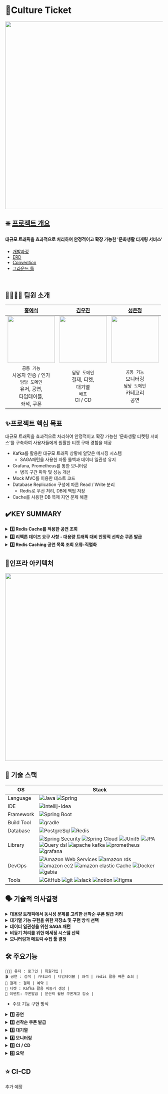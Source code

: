 # 🎫Culture Ticket
<img src="https://github.com/user-attachments/assets/99280765-13cd-463c-b60e-f60ec33a9d32" width=600; width=500 />
<br>

## ❇️ [프로젝트 개요](https://github.com/Sparta-Triple/CultureTicket/wiki)
#### 대규모 트래픽을 효과적으로 처리하여 안정적이고 확장 가능한 '문화생활 티케팅 서비스'
- [개발과정](https://github.com/Sparta-Triple/CultureTicket/wiki/%EA%B0%9C%EB%B0%9C%EA%B3%BC%EC%A0%95)
- [ERD](https://github.com/user-attachments/assets/3ed7a77c-ba7e-4ec0-99f8-1a4837895466)
- [Convention](https://github.com/Sparta-Triple/CultureTicket/wiki/Convention)
- [그라운드 룰](https://github.com/Sparta-Triple/CultureTicket/wiki/GroundRule)

</br>

## 👨‍👩‍👧‍👦 팀원 소개
| <div align="center">[홍예석](https://github.com/yshong1998)</div>                                                                    | <div align="center">[김우진](https://github.com/kwj0605)</div>                                                                       | <div align="center">[성은정](github.com/SEJ123)</div>                      | 
|:----------------------------------------------------------------------------------------------------------------------------------|:----------------------------------------------------------------------------------------------------------------------------------| :---------------------------------------------------------------------------- | 
| <div align="center"><img src="https://github.com/user-attachments/assets/e4bb1ea5-ac3a-464d-aacc-c28159a61b31" width=150 /></div> | <div align="center"><img src="https://github.com/user-attachments/assets/2550cf81-f2db-4f4d-9243-9a91c66ca8f7" width=150 /></div> | <div align="center"><img src="https://github.com/user-attachments/assets/c7f702fe-95ff-4a4e-8f6a-2b751f63a12d" width=150 /></div> 
| <div align="center"> `공통 기능` <br>사용자 인증 / 인가<br/>`담당 도메인`<br> 유저, 공연, <br> 타임테이블, <br> 좌석, 쿠폰 <br></div>                          | <div align="center"> `담당 도메인` <br> 결제, 티켓, <br> 대기열 <br/>`배포`<br> CI / CD</div>                                                                                    | <div align="center"> `공통 기능` <br> 모니터링 <br/>`담당 도메인`<br>카테고리 <br> 공연</div>                     | 

  
## ✨프로젝트 핵심 목표
대규모 트래픽을 효과적으로 처리하여 안정적이고 확장 가능한 '문화생활 티켓팅 서비스'를 구축하여 사용자들에게 원활한 티켓 구매 경험을 제공

- Kafka를 활용한 대규모 트래픽 상황에 알맞은 메시징 시스템
  - SAGA패턴을 사용한 자동 롤백과 데이터 일관성 유지
- Grafana, Prometheus를 통한 모니터링
  - 병목 구간 파악 및 성능 개선 
- Mock MVC를 이용한 테스트 코드
- Database Replication 구성에 따른 Read / Write 분리
    - Redis로 우선 처리, DB에 백업 저장
- Cache를 사용한 DB 복제 지연 문제 해결





## ✔️KEY SUMMARY
<details>
  <summary><strong> 1️⃣ Redis Cache를 적용한 공연 조회</strong></summary>
    <div markdown="1"> 

#### 문제점

티켓팅 서비스는 사용자들이 공연 정보를 자주 조회하기 때문에 DB는 계속해서 쿼리를 처리해야 하기 때문에 성능 저하 및 과부하가 올 수 있다.

DB 조회 시, 평균 응답 속도가 847ms로 나타났다.

  <img src="https://github.com/user-attachments/assets/a0b7d577-e099-45ea-ac59-b6bba6f7ef18"/>

#### 해결 방법

Redis Cache를 사용하면, DB 부하를 줄이고 성능을 크게 향상 시킬 수 있다.<br>
-> 캐시 시스템은 빠른 응답 속도와 트래픽 처리 효율성을 제공하며, 대규모 트래픽을 처리하는 데 효율적

Redis Cache 조회 시, 평균 응답 속도가 6ms로 나타났다.

  <img src="https://github.com/user-attachments/assets/5f10fbcc-5584-4fee-9947-6523badf393d"/>
  <br>

#### 정리
> Redis 조회 시 평균 6ms 응답 속도가 나왔다.
> - 빠른 응답 속도 제공 <br>
    DB 조회 시 평균 847ms에서 Redis를 사용한 후 6ms로 응답 속도가 약 141배 빨라졌다. 이로 인해 사용자들이 공연 정보를 더 빠르게 조회할 수 있게 되었다.
> - 서버 부하 감소
    동일한 공연 정보를 조회할 때 DB 대신 Redis Cache에 저장된 데이터를 사용함으로써 DB의 부하를 줄이고, 서버 리소스를 효율적으로 관리할 수 있게 되었다.
> - 사용자 경험 향상
    Redis Cache를 통해 빠르고 일관된 응답을 제공함으로써, 사용자의 만족도를 향상 시켰다.

</details>
<details>
  <summary><strong> 2️⃣ 리팩톤 데이즈 요구 사항 - 대용량 트래픽 대비 안정적 선착순 쿠폰 발급</strong></summary>
    <div markdown="1">

[대용량 트래픽 대비 안정적 선착순 쿠폰 발급 구현 과정](https://www.notion.so/teamsparta/15-d47f3d1366424423af85da024c2aa8cd)
1. 쿠폰 개수의 올바른 차감
- 문제: 쿠폰 발급이 이루어질 때, 쿠폰이 중복으로 발급되어 개수가 적절하게 발급되지 않는 문제가 있었다. <br>
- 해결: Lock을 획득한 요청이 완료될 때까지 다른 요청이 대기하게 하여 트랜잭션 간 stock 조회를 방지 <br>
- 결과: 쿠폰 발급이 이루어질 때, 중복으로 쿠폰이 발급되는 문제가 해결되었다.
- 분산락 적용 이전
  <img width="1470" alt="image" src="https://github.com/user-attachments/assets/86ff8714-083a-42c3-b844-6194af56d6f9" />
- 분산락 적용 이후
  <img width="1470" alt="image" src="https://github.com/user-attachments/assets/d2c7aa51-c305-477d-a554-6a7d14f8ac33" />
2. 분산 Lock을 적용한 쿠폰 발급 - 처리 속도 목표

- 문제: 기대값인 하나의 요청 당 처리 시간이 1ms를 넘기지 않는 것이지만 5ms가 나왔다. <br>
- 해결: 동시 접근과 경쟁 상태를 방지하기 위해 한 번에 하나의 요청만 자원에 접근할 수 있도록 분산 Lock 적용 <br>
- 결과: 기대값인 1ms보다 약 11배 빠른 0.09ms 처리시간이 나왔다.
    - 분산락 적용 이전
      <img width="1470" alt="image" src="https://github.com/user-attachments/assets/ffb5ecae-054b-4b64-a36a-c46721018d29" />
    - 분산락 적용 이후
      <img width="1470" alt="image" src="https://github.com/user-attachments/assets/96ce90f8-b63f-4441-befe-e5d8b4fa26df" />
</details>
<details>
  <summary><strong>3️⃣ Redis Caching 공연 목록 조회 오류-직렬화 </strong></summary>

[공연 목록 캐시 데이터 조회 시 직렬화 오류](https://www.notion.so/teamsparta/Redis-Caching-9fba97f10cdd4296bfc621250c110d14)

</details>


## 📁인프라 아키텍처
<img src="https://github.com/user-attachments/assets/8eb580bb-fd78-41a6-9f34-daaad359a21e" width=600; width=500 />




## 🚀 기술 스택

OS | Stack
--- | --- |
Language | ![Java](https://img.shields.io/badge/java-007396?style=for-the-badge&logo=JAVA&logoColor=white) ![Spring](https://img.shields.io/badge/spring-6DB33F?style=for-the-badge&logo=spring&logoColor=white)
IDE | ![intellij-idea](https://img.shields.io/badge/intellij%20idea-000000?style=for-the-badge&logo=intellijidea&logoColor=white) 
Framework | ![Spring Boot](https://img.shields.io/badge/Spring%20Boot-6DB33F?style=for-the-badge&logo=springboot&logoColor=white)
Build Tool | ![gradle](https://img.shields.io/badge/gradle-02303A?style=for-the-badge&logo=gradle&logoColor=white)
Database | ![PostgreSql](https://img.shields.io/badge/postgresql-4479A1?style=for-the-badge&logo=postgresql&logoColor=white) ![Redis](https://img.shields.io/badge/redis-FF4438?style=for-the-badge&logo=redis&logoColor=white)
Library | ![Spring Security](https://img.shields.io/badge/spring%20security-6DB33F?style=for-the-badge&logo=springsecurity&logoColor=white) ![Spring Cloud](https://img.shields.io/badge/spring%20cloud-6DB33F?style=for-the-badge&logo=springCloud&logoColor=white) ![JUnit5](https://img.shields.io/badge/JUnit5-25A162?style=for-the-badge&logo=junit5&logoColor=white) ![JPA](https://img.shields.io/badge/JPA-6DB33F?style=for-the-badge&logo=jpa&logoColor=white) ![Query dsl](https://img.shields.io/badge/query%20dsl-007396?style=for-the-badge&logo=querydsl&logoColor=white) ![apache kafka](https://img.shields.io/badge/apache%20kafka-231F20?style=for-the-badge&logo=apachekafka&logoColor=white) ![prometheus](https://img.shields.io/badge/prometheus-red?style=for-the-badge&logo=prometheus&logoColor=white) ![grafana](https://img.shields.io/badge/grafana-orange?style=for-the-badge&logo=grafana&logoColor=white)  
DevOps | ![Amazon Web Services](https://img.shields.io/badge/amazon%20aws-232F3E?style=for-the-badge&logo=Amazon%20Web%20Services&logoColor=white) ![amazon rds](https://img.shields.io/badge/amazon%20rds-527FFF?style=for-the-badge&logo=amazonrds&logoColor=white) ![amazon ec2](https://img.shields.io/badge/amazon%20ec2-FF9900?style=for-the-badge&logo=amazonec2&logoColor=white) ![amazon elastic Cache](https://img.shields.io/badge/elastic%20cache-blue?style=for-the-badge&logo=amazonelasticache&logoColor=white) ![Docker](https://img.shields.io/badge/docker-4285F4?style=for-the-badge&logo=docker&logoColor=white) ![gabia](https://img.shields.io/badge/gabia-skyblue?style=for-the-badge&logo=gabia&logoColor=white) 
Tools | ![GitHub](https://img.shields.io/badge/GitHub-181717?style=for-the-badge&logo=GitHub&logoColor=white) ![git](https://img.shields.io/badge/git-F05032?style=for-the-badge&logo=git&logoColor=white) ![slack](https://img.shields.io/badge/slack-4A154B?style=for-the-badge&logo=slack&logoColor=white) ![notion](https://img.shields.io/badge/notion-000000?style=for-the-badge&logo=notion&logoColor=white) ![figma](https://img.shields.io/badge/figma-F24E1E?style=for-the-badge&logo=figma&logoColor=white) 


## 🗣️ 기술적 의사결정

<details>
  <summary><strong> 대용량 트래픽에서 동시성 문제를 고려한 선착순 쿠폰 발급 처리 </strong></summary>
    <div markdown="1">     
      
   ### 문제 상황
- 스프링은 멀티 쓰레드 방식으로 동작하기 때문에, 동시에 여러 쿠폰 발급 요청이 들어올 경우 하나의 쿠폰 데이터에 대해 여러 쓰레드에서 변경을 요청하게 되고 이 때 `Race Condition` 문제가 발생할 수 있음.
- 쿠폰이 100개라고 했을 때 하나의 쓰레드에서 요청을 완료하기 전에 다른 쓰레드에서 재고 데이터를 조회하는 상황이 있을 수 있고 이 경우 쿠폰이 100개 이상 발급되는 문제가 발생할 수 있다.

    ### 선택 가능한 방안
1. **프로세스 Lock(Synchronized), `채택 X`**
> 프로세스에서 한 데이터를 쓰레드가 사용하면 다른 쓰레드가 사용하지 못하도록 막는 방식
> 
- 채택하지 않은 이유
    대용량 트래픽을 고려한 MSA 아키텍처 서비스에서, 단일 서버로 동작해야만 하는 프로세스 Lock은 `scale-out` 의 상황에 유연하게 대처하지 못하는 방식이기 때문
>
2. **DB Lock `채택 X`**
> 한 트랜잭션이 데이터베이스의 특정 데이터에서 작업을 하고 있다면 다른 트랜잭션이 접근하지 못하도록 막는 방식
> 
- 채택하지 않은 이유
    DB Lock의 경우 해당 자원에 대한 접근 자체를 막기 때문에 쿠폰 발급 뿐만 아니라 조회의 경우에도 Lock이 발생하고 이는 의도하지 않은 `side effect`이기 때문에 채택 불가
>
3. **Distribution Lock `채택 O`**
> 하나의 공유 자원에 대한 경쟁 상황에서 데이터에 접근할 때, 데이터의 결함이 발생하지 않도록 원자성(atomic)을 보장하는 방식
> 
- 채택 이유
    Process Lock의 경우와 달리, redis가 요청 순서대로 lock을 반환해 주기 때문에 `scale-out`의 상황에서도 동시성 문제를 해결할 수 있음
    
    DB Lock과 달리, 자원 자체에 대한 Lock이 아니기 때문에 의도치 않은 `side effect`가 발생하지 않음.
  - 분산락 구현 방식
    - **Zookeeper**
        - 분산 서버 관리시스템으로 분산 서비스 내 설정 등을 공유해주는 시스템.
        - 추가적인 인프라 구성이 필요하고 성능 튜닝을 위한 러닝커브가 존재.
        - Kafka에서 활용중이긴 하지만, 오버엔지니어링이라 판단.
    - **Redis `채택 O`**
        - **Key, Value** 구조의 비정형 데이터를 저장하고 관리하기 위한 NoSQL DB
        - 추가적인 인프라 구성 필요하지만 러닝 커브가 낮음.
        - 현재 이미 공연 조회 데이터 캐싱을 위해 사용 중
        - 인메모리 DB로 속도가 빠름.(초당 100,000 QPS 의 속도)
        - 싱글스레드 방식으로 동시성 문제 해결 가능
  </div>
</details> 
<details>
  <summary><strong> 대기열 기능 구현을 위한 저장소 및 구현 방식 선택</strong></summary>
<div markdown="1">

### 도입 이유

- 서비스에서 비중이 가장 큰 공연 조회, 그중에서도 특정 공연(ex. 아이돌 공연)조회에서 트래픽이 몰리면서 서비스의 과부화를 방지하기 위해 대기열 기능을 도입

### 선택 가능한 방안

1. **Kafka  `채택 X`**

---

> Kafka의 메시지 방식을 사용하여 순서대로 대기열 관리
> 
- 채택하지 않은 이유
    
    Kakfa를 사용하면 Topic에 데이터를 담아 나오는 순서대로 대기열을 구현하는데, 대기열의 정보(대기열 번호, 남은 시간) 등을 구현하기 어렵기 때문에 채택 불가
    

1. **Redis `채택 O`**

---

> Redis의 Sorted Set 자료형을 사용하여 순서대로 대기열 관리
> 
- 채택 이유
    
    
    Redis의 Sorted Set 자료형을 이용하여 대기열의 정보(대기열 번호, 남은 시간) 등을 구현하기 쉬기 때문에 채택
    

### 대기열을 구현하는 방식

1. **은행창구 방식 `채택 X`**

---

> 한 명이 처리열을 빠져아가면 대기열에서 한 명이 들어오는 방식
> 
- 채택하지 않은 이유
    
    한 명씩 대기열을 빠져나오는 방식으로 현재 처리 중인 인원 수를 정확히 카운팅하는 것이 중요한 로직에 사용되는 것이 적절
    
    따라서, 공연 조회에 필요한 방식은 아님
    

1. **놀이 동산 방식`채택 O`**

---

> 일정 시간 동안 N명을 들여보내고, M 시간이 지나면 자동으로 빠져나가는 방식
> 
- 채택 이유
    
    N명의 사람들이 대기열에서 일정한 시간 동안 주기적으로 빠져나가는 방식이 공연 조회 시 과도한 트래픽이 몰려 서비스에 과부하가 생길 수 있는 상황을 막기 위한 방식에 적절
</div>
</details>
<details>
  <summary><strong> 데이터 일관성을 위한 SAGA 패턴 </strong></summary>
<div markdown="1">

### 문제 상황

- MSA 환경에서 여러 서비스들이 메시징 시스템으로 비즈니스 프로세스를 구성한다. 이때 각 서비스에서 트랜잭션을 수행하는 과정에서 실패할 경우 이를 보상하기 위한 보상 트랜잭션을 정의해야한다.

### 선택 가능한 방안

1. **2Phase Commit 패턴(2PC 패턴)`채택 X`**

---

> 원자적 커밋 프로토콜(ACP)의 일종.
트랜잭션을 커밋할지, 아니면 롤백할지에 대해 분산 원자적 트랜잭션에 관여하는 분산 알고리즘의 하나

- 채택하지 않은 이유
    
    모든 요청을 처리할 때까지 관련한 모든 DB에 Lock이 설정됨(지연 시간 증가)
    
    서비스 간 강결합 초래(MSA 구조를 도입하는 이유인 서비스간의 느슨한 결합의 의미가 퇴색될 가능성)
    

1. **SAGA패턴`채택 O`**

---

> 관련 서비스들의 트랜잭션을 순차적으로 처리
> 
- 채택 이유
    
    모든 트랜잭션 관리 : 서비스 간의 이벤트를 통해 로컬 트랜잭션을 순차적으로 처리
    
    원자성 보장 : 트랜잭션 상태를 체크하여 처리되지 않으면 전체 트랜잭션을 롤백 ‘보상 트랜잭션’의 개념을 통해 처리
    

- Saga 패턴 종류
    1. Choreographed Saga **`채택 O`**
    
    ---
    
    > 이벤트 및 보상 트랜잭션 처리 주체가 각 마이크로 서비스인 Saga 패턴

    - 채택 이유
        
        마이크로 서비스가 적을 경우 쉽고 간단하게 구성이 가능
        
        기존 MSA 환경에서 추가적인 인프라 리소스가 필요하지 않음
        
    1. Orchestrated Saga
    
    > 이벤트 및 보상 트랜잭션 처리의 주체로 'Orchestrator'가 존재하여 중앙에서 처리

    - 채택하지 않은 이유
        
        중앙 관리 시스템인 Orchestrator 구현을 위해 추가적인 인프라 리소스가 필요
        
        Orchestrator가 전체 Flow를 관리하기 때문에 단일 장애 지점(SPOF)이 되어 장애 발생 시 모든 서비스에 장애가 전파될 수 있음
        Orchestrator 구현이 상대적으로 어려움

    > 이벤트 및 보상 트랜잭션 처리 주체가 각 마이크로 서비스인 Saga 패턴

    - 채택 이유
        
        마이크로 서비스가 적을 경우 쉽고 간단하게 구성이 가능
        
        기존 MSA 환경에서 추가적인 인프라 리소스가 필요하지 않음
</div>
</details>
<details>
  <summary><strong> 비동기 처리를 위한 메세징 시스템 선택 </strong></summary>
<div markdown="1">
### 문제 상황

- 결제 - 예약 - 티켓 발급의 과정에서 사용자 경험을 개선하기 위해, 비동기 처리 방식 도입을 결정
- 결제, 예약의 경우 즉시 데이터의 변경이 발생해야 중복 예약을 방지할 수 있기 때문에 즉시 처리
- 티켓 발급의 경우 처리에 즉각성을 요구하는 부분이 아니기 때문에 비동기로 처리하도록 결정

### 선택 가능한 방안

**RabbitMQ `채택 x`**

> 메시지 전달과 라우팅을 중점으로 한 멀티 프로토콜 메시지 브로커.

- 장점
    - **유연한 메시지 라우팅**: exchange를 사용하여 복잡한 라우팅 패턴 지원
    - **경량화**: 단일 노드 및 간단한 사용 사례에 적합
    - **낮은 지연 시간**: 소규모 메시징 시스템에서 매우 빠름
- 단점
    - **내구성**: 디스크 기반 저장이 가능하지만, Kafka에 비해 데이터 처리량에서 성능 저하 가능.
    - **대용량 처리**: 대규모 스트리밍 데이터 처리에는 부적합.
- 채택하지 않은 이유
    - 대용량 데이터 처리를 요하는 부분은 아니기 때문에, 당장의 작은 규모의 서비스에서는 RabbitMQ가 Kafka에 비해 티켓 발급과 같이 가볍고 간단한 사례에 더 적합한 것이 사실.
    - 하지만 서비스가 MSA 아키텍처로 구성되어 있고, 특히 MSA 아키텍처는 개발과 유지보수의 어려움 대신 보다 안정적인 서비스 환경과 확장성을 강점으로 하는 아키텍처인 데 반해 RabbitMQ는 Kafka에 비해 확장성의 측면에서 불리

**Kafka `채택 o`**

> 대규모 데이터 스트리밍과 분산 메시징을 위해 설계된 분산 로그 시스템

- 장점
    - **높은 처리량**: 대규모 데이터 스트리밍과 실시간 처리에 최적화
    - **파티셔닝**: 데이터를 파티션으로 나누어 분산 처리 지원
    - **확장성**: 클러스터를 통해 손쉽게 확장 가능.
    - **리텐션**: 메시지가 소비되더라도 설정된 기간 동안 저장 가능
- 단점
    - **설치 및 관리의 복잡성**: 분산 시스템 구성 및 관리가 어려움.
    - **실시간 처리 지연**: 메시지가 파티션을 거칠 때 약간의 지연 발생.
    - **기능 제한**: 메시지 라우팅이나 요청/응답 패턴 등은 RabbitMQ보다 제한적.
- 채택 이유
    - RabbitMQ에서의 내용과 동일하게, 각 서비스가 단일로만 동작하는 상황에서는 RabbitMQ가 더 적합할 수 있지만 `scale-out`의 규모가 커지면 커질수록 클러스터링을 통해 손쉽게 확장이 가능한 Kafka가 MSA 아키텍처에 더 적합하다고 판단.

</div>
</details>
<details>
  <summary><strong> 모니터링과 메트릭 수집 툴 결정 </strong></summary>
<div markdown="1">

### 문제 상황

- 서비스의 실시간 성능 모니터링을 위한 툴 선택

### 선택 가능한 방안

1. **Prometheus `채택 O`**

---

> 메트릭 기반의 모니터링 시스템, 시스템의 성능을 시계열 데이터로 수집, 저장
> 
- 채택 이유
    
    시계열 데이터 혹은 리소스 사용량 모니터링에 적합하다.
    
    결제 요청 처리 시간, 실패율, 시스템의 성능을 실시간으로 모니터링하고 경고를 설정할 수 있다. 즉, 실시간 성능 모니터링에 유리하다.
    
1. **Grafana`채택 O`**

---

> Prometheus와 통합되어 시계열 데이터를 시각화하는 데 강력한 대시보드 제공
> 
- 채택 이유
    
    서비스의 성능, 처리 시간, 성공/실패 요청 비율 등 실시간으로 시각화해서 추적할 수 있다.
    
    시스템의 상태를 직관적으로 파악할 수 있다. 즉, 실시간 성능 모니터링에 유리하다.
    

1. **ELK `채택 X`**

---

> 로그 분석에 특화, 문제 발생 시점의 세부 로그를 추적하는데 유리
> 
- 채택하지 않은 이유
    
    로그 분석을 주로 처리하므로 실시간 메트릭 수집과 시계열 모니터링의 효율성에는 적절하지 않다.

    또한 ELK는 로그 수집, 모니터링 이외에 검색 엔진으로서 함께 활용될 때 적합하지만, 이처럼 모니터링만을 위해 도입하는 것은 오버엔지니어링이라 판단.
    
</div>
</details>


      
##  🛠 주요기능
```
👨‍👨‍👧 유저 : 로그인 | 회원가입 |
🎬 공연 : 검색 | 카테고리 | 타임테이블 | 좌석 | redis 활용 빠른 조회 |
💸 결제 : 결제 | 예약 |
🎫 티켓 : Kafka 활용 비동기 생성 | 
🎊 이벤트: 쿠폰발급 | 분산락 활용 쿠폰재고 감소 | 
```

- 주요 기능 구현 방식

<details>
  <summary><strong>1️⃣ 공연 </strong></summary>

- 공연 조회 시 대기열
- [x] 공연 조회 시 sessionId를 기반으로 대기열 조회
- [x] Feign Client 방식으로 대기열의 정보 조회


- 실시간 랭킹
- [x] 공연마다 조회수를 Redis의 Sorted Set 데이터 타입으로 저장
- [x] 랭킹 조회 시 상위 조회수를 기록한 5개의 공연을 반환
</details>

<details>
  <summary><strong>2️⃣ 선착순 쿠폰 발급 </strong></summary>

- 쿠폰 발급 요청 동시성 제어
- [x] AOP 단계에서 분산락을 활용해 요청 간 동시성 문제 해결

</details>
<details>
  <summary><strong>3️⃣ 대기열 </strong></summary>

- Redis Sorted Set 기반 대기열 구현
- [x] 놀이동산 방식의 대기열을 구현
- [x] 처음 1000명 이후부터 대기열을 기다림
- [x] 매 10초마다 3000명씩 대기열에서 빠져나옴
- [x] 10분이 지나면 다시 대기열을 기다림
- [x] 분산락을 사용하여 지정된 사용자보다 더 많은 사용자가 대기열에서 빠져나오는 것을 방지

</details>
<details>
  <summary><strong>4️⃣ 모니터링 </strong></summary>

[모니터링 결과 보러 가기](https://www.notion.so/teamsparta/89343f86b17f469bb94c05df29ed1eb9)

</details>
<details>
  <summary><strong>5️⃣ CI / CD </strong></summary>
추가 예정 (우진)

</details>
<details>
  <summary><strong>6️⃣ 요약 </strong></summary>

| 서비스 | 요구 사항 | 기술명 | 구현 내용 |
| --- | --- | --- | --- |
| 공연 서비스 | 공연 조회 대기열 | Redis, Feign Client | Redis를 활용하여 sessionId, Token을 기반으로 사용자 식별, 대기열 기능 구현 |
| 공연 서비스 | 공연 주간 랭킹 | Redis Sorted Set | Redis를 활용해 공연 랭킹과 같은 실시간으로 자주 업데이트, 조회 되는 데이터를 빠르게 처리, Sorted Set 구조를 활용해 정렬 후 Top5 공연 반환 |
| 공연 서비스 | 공연 데이터 캐시 | Redis Cache | 공연 정보와 같은 자주 조회되는 데이터는 매번 DB에서 직접 조회하는 것보다 Redis 캐시 시스템을 활용하여 응답 속도를 개선 |
| 공연 서비스 | 공연 조회 대기열 | Redis Sorted Set | 많은 사용자가 동시에 하나의 공연에 대해 조회하는 상황에 서버 과부하가 발생할 가능성 존재, 놀이동산 방식의 대기열을 구현하여 서버가 감당할 수 있는 사용자를 주기적으로 처리 |
| 쿠폰 서비스 | 선착순 쿠폰 발급 | Redis, AOP, Distributed Lock | Redis 를 활용해 분산락을 AOP 단계에서 적용.동시성 문제, 중복 발급 방지를 보장하고, 시스템의 안정성과 데이터 일관성을 유지 |
| 티켓 서비스 | 티켓 발급 | Kafka | 결제 완료 후, 티켓 발급을 비동기적으로 처리하고, 확장 가능한 방식으로 시스템을 운영하기 위해, 티켓 발급 시스템의 안정성을 확보하고 대규모 트래픽에 효율적 |
| 티켓 서비스 | 대기열 | Kafka | 많은 사용자가 동시에 티켓을 구매하려는 상황에 동시성 문제와 서버 과부하가 발생할 가능성 존재, 실시간으로 요청을 처리하는 대신 대기열에 요청을 저장하여 순차적으로 처리 |
| CI / CD | 추가 예정 | 추가 예정 | 추가 예정 |

</details>

## ⭐ CI-CD

추가 예정
